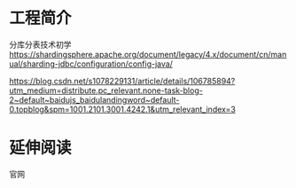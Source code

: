 # 工程简介
分库分表技术初学
https://shardingsphere.apache.org/document/legacy/4.x/document/cn/manual/sharding-jdbc/configuration/config-java/

https://blog.csdn.net/s1078229131/article/details/106785894?utm_medium=distribute.pc_relevant.none-task-blog-2~default~baidujs_baidulandingword~default-0.topblog&spm=1001.2101.3001.4242.1&utm_relevant_index=3
# 延伸阅读
官网

